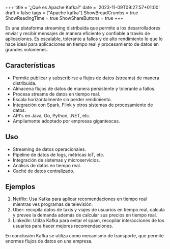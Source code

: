 +++
title = '¿Qué es Apache Kafka?'
date = '2023-11-09T09:27:57+01:00'
draft = false
tags = ["Apache kafka"]
ShowBreadCrumbs = true
ShowReadingTime = true
ShowShareButtons = true
+++

Es una plataforma streaming distribuida que permite a los desarrolladores enviar y recibir mensajes de manera eficiente y confiable a través de aplicaciones. Es escalable, tolerante a fallos y de alto rendimiento lo que lo hace ideal para aplicaciones en tiempo real y procesamiento de datos en grandes volúmenes.

## Características

- Permite publicar y subscribirse a flujos de datos (streams) de manera distribuida.
- Almacena flujos de datos de manera persistente y tolerante a fallos.
- Procesa streams de datos en tiempo real.
- Escala horizontalmente sin perder rendimiento.
- Integración con Spark, Flink y otros sistemas de procesamiento de datos.
- API's en Java, Go, Python, .NET, etc.
- Ampliamente adoptado por empresas gigantescas.

## Uso

- Streaming de datos operacionales.
- Pipeline de datos de logs, métricas IoT, etc.
- Integración de sistemas y microservicios.
- Análisis de datos en tiempo real.
- Caché de datos centralizado.

## Ejemplos

1. Netflix: Usa Kafka para aplicar recomendaciones en tiempo real mientras ves programas de televisión.
2. Uber: recopila datos de taxis y viajes de usuarios en tiempo real, calcula y prevee la demanda además de calcular sus precios en tiempo real.
3. Linkedln: Utilza Kafka para evitar el spam, recopilar interacciones de los usuarios para hacer mejores recomendaciones.

En conclusión Kafka se utiliza como mecanismo de transporte, que permite enormes flujos de datos en una empresa.
